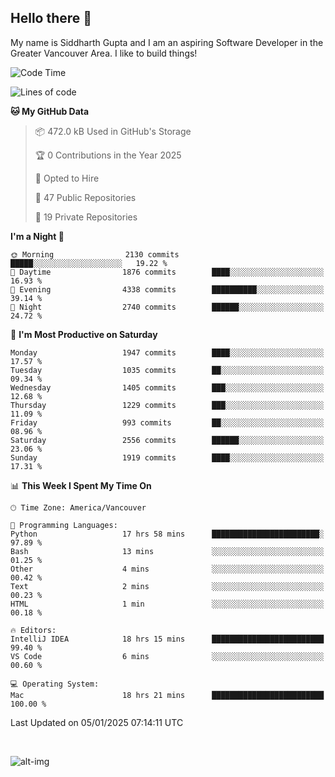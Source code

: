## Hello there :wave:

My name is Siddharth Gupta and I am an aspiring Software Developer in the Greater Vancouver Area. I like to build things!

<!-- ![gif](https://github.com/siddg97/siddg97/blob/master/dino.gif) -->

<!--START_SECTION:waka-->
![Code Time](http://img.shields.io/badge/Code%20Time-2%2C028%20hrs%2038%20mins-blue)

![Lines of code](https://img.shields.io/badge/From%20Hello%20World%20I%27ve%20Written-15.7%20million%20lines%20of%20code-blue)

**🐱 My GitHub Data** 

> 📦 472.0 kB Used in GitHub's Storage 
 > 
> 🏆 0 Contributions in the Year 2025
 > 
> 💼 Opted to Hire
 > 
> 📜 47 Public Repositories 
 > 
> 🔑 19 Private Repositories 
 > 
**I'm a Night 🦉** 

```text
🌞 Morning                2130 commits        █████░░░░░░░░░░░░░░░░░░░░   19.22 % 
🌆 Daytime                1876 commits        ████░░░░░░░░░░░░░░░░░░░░░   16.93 % 
🌃 Evening                4338 commits        ██████████░░░░░░░░░░░░░░░   39.14 % 
🌙 Night                  2740 commits        ██████░░░░░░░░░░░░░░░░░░░   24.72 % 
```
📅 **I'm Most Productive on Saturday** 

```text
Monday                   1947 commits        ████░░░░░░░░░░░░░░░░░░░░░   17.57 % 
Tuesday                  1035 commits        ██░░░░░░░░░░░░░░░░░░░░░░░   09.34 % 
Wednesday                1405 commits        ███░░░░░░░░░░░░░░░░░░░░░░   12.68 % 
Thursday                 1229 commits        ███░░░░░░░░░░░░░░░░░░░░░░   11.09 % 
Friday                   993 commits         ██░░░░░░░░░░░░░░░░░░░░░░░   08.96 % 
Saturday                 2556 commits        ██████░░░░░░░░░░░░░░░░░░░   23.06 % 
Sunday                   1919 commits        ████░░░░░░░░░░░░░░░░░░░░░   17.31 % 
```


📊 **This Week I Spent My Time On** 

```text
🕑︎ Time Zone: America/Vancouver

💬 Programming Languages: 
Python                   17 hrs 58 mins      ████████████████████████░   97.89 % 
Bash                     13 mins             ░░░░░░░░░░░░░░░░░░░░░░░░░   01.25 % 
Other                    4 mins              ░░░░░░░░░░░░░░░░░░░░░░░░░   00.42 % 
Text                     2 mins              ░░░░░░░░░░░░░░░░░░░░░░░░░   00.23 % 
HTML                     1 min               ░░░░░░░░░░░░░░░░░░░░░░░░░   00.18 % 

🔥 Editors: 
IntelliJ IDEA            18 hrs 15 mins      █████████████████████████   99.40 % 
VS Code                  6 mins              ░░░░░░░░░░░░░░░░░░░░░░░░░   00.60 % 

💻 Operating System: 
Mac                      18 hrs 21 mins      █████████████████████████   100.00 % 
```


 Last Updated on 05/01/2025 07:14:11 UTC
<!--END_SECTION:waka-->

<br>

![alt-img](https://github-readme-stats.vercel.app/api?username=siddg97&count_private=true&theme=nightowl&show_icons=true)

